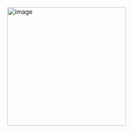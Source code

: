 <img width="274" alt="image" src="https://github.com/user-attachments/assets/c813b168-5f91-4aed-a8aa-3bdac337d2fa">

